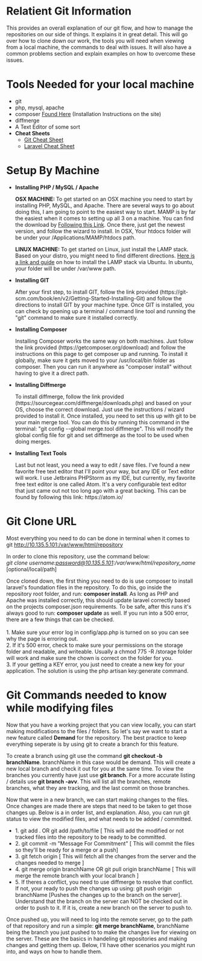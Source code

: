 # Relatient Git Information
This provides an overall explanation of our git flow, and how to manage the repositories on our side of things. It explains it in great detail. This will go over how to clone down our work, the tools you will need when viewing from a local machine, the commands to deal with issues. It will also have a common problems section and explain examples on how to overcome these issues.

# Tools Needed for your local machine
<ul>
  <li>git</li>
  <li>php, mysql, apache</li>
  <li>composer <a href="https://getcomposer.org/">Found Here</a> (Installation Instructions on the site)</li>
  <li>diffmerge</li>
  <li>A Text Editor of some sort</li>
  <li><b>Cheat Sheets</b>
    <ul>
    <li><a href="http://www.git-tower.com/blog/git-cheat-sheet/">Git Cheat Sheet</a></li>
    <li><a href="http://cheats.jesse-obrien.ca/">Laravel Cheat Sheet</a>
    </ul>
  </li>
</ul>

# Setup By Machine
<ul>
 <li><b>Installing PHP / MySQL / Apache</b>
 <p>
   <strong>OSX MACHINE: </strong> To get started on an OSX machine you need to start by installing PHP, MySQL, and Apache. There are several ways to go about doing this, I am going to point to the easiest way to start. MAMP is by far the easiest when it comes to setting up all 3 on a machine. You can find the download by <a href="https://www.mamp.info/en/downloads/">Following this Link</a>. Once there, just get the newest version, and follow the wizard to install. In OSX, Your htdocs folder will be under your /Applications/MAMP/htdocs path.
   </p>
   <p>
   <strong>LINUX MACHINE: </strong> To get started on Linux, just install the LAMP stack. Based on your distro, you might need to find different directions. <a href="https://www.digitalocean.com/community/tutorials/how-to-install-linux-apache-mysql-php-lamp-stack-on-ubuntu">Here is a link and guide</a> on how to install the LAMP stack via Ubuntu. In ubuntu, your folder will be under /var/www path.
   </p>
 </li>
 <li><b>Installing GIT</b>
 <p>
 After your first step, to install GIT, follow the link provided (https://git-scm.com/book/en/v2/Getting-Started-Installing-Git) and follow the directions to install GIT by your machine type. Once GIT is installed, you can check by opening up a terminal / command line tool and running the "git" command to make sure it installed correctly.
 <p>
 </li>
 <li><b>Installing Composer</b>
 <p>
 Installing Composer works the same way on both machines. Just follow the link provided (https://getcomposer.org/download) and follow the instructions on this page to get composer up
 and running. To install it globally, make sure it gets moved to your /usr/local/bin folder as composer. Then you can run it anywhere as "composer install" without having to give it a direct path.
 </p>
 </li>
 <li><b>Installing Diffmerge</b>
 <p>
 To install diffmerge, follow the link provided (https://sourcegear.com/diffmerge/downloads.php) and based on your OS, choose the correct download. Just use the instructions / wizard provided to install it. Once installed, you need to set this up with git to be your main merge tool. You can do this by running this command in the terminal: "git config --global merge.tool diffmerge". This will modify the global config file for git and set diffmerge as the tool to be used when doing merges.
 </p>
 </li>
 <li><b>Installing Text Tools</b>
 <p>
 Last but not least, you need a way to edit / save files. I've found a new favorite free text editor that I'll point your way, but any IDE or Text editor will work. I use Jetbrains PHPStorm as my IDE, but currently, my favorite free text editor is one called Atom. It's a very configurable text editor that just came out not too long ago with a great backing. This can be found by following this link: https://atom.io/
 </p>
 </li>
</ul>
   
  

# Git Clone URL
Most everything you need to do can be done in terminal when it comes to git
http://10.135.5.101:/var/www/html/repository

In order to clone this repository, use the command below: <br/>
<em>git clone username:password@10.135.5.101:/var/www/html/repository_name</em> [optional/local/path]

<p>
Once cloned down, the first thing you need to do is use composer to install laravel's foundation files in the repository. To do this, go inside the repository root folder, and run: <b>composer install</b>. As long as PHP and Apache was installed correctly, this should update laravel correctly based on the projects composer.json requirements. To be safe, after this runs it's always good to run: <b>composer update</b> as well. If you run into a 500 error, there are a few things that can be checked.
<br/><br/>
1. Make sure your error log in config/app.php is turned on so you can see why the page is erroring out.
<br/>
2. If it's 500 error, check to make sure your permissions on the storage folder and readable, and writeable. Usually a chmod 775 -R /storage folder will work and make sure the chown is correct on the folder for you.
<br/>
3. If your getting a KEY error, you just need to create a new key for your application. The solution is using the php artisan key:generate command.
</p>

# Git Commands needed to know while modifying files
<div>
 <p>
 Now that you have a working project that you can view locally, you can start making modifications to the files / folders. So let's say we want to start a new feature called <b>Demand</b> for the repository. The best practice to keep everything seperate is by using git to create a branch for this feature.
 </p>
 <p>
 To create a branch using git use the command <b>git checkout -b branchName</b>. branchName in this case would be demand. This will create a new local branch and check it out for you at the same time. To view the branches you currently have just use <b>git branch</b>. For a more accurate listing / details use <b>git branch -avv</b>. This will list all the branches, remote branches, what they are tracking, and the last commit on those branches.
 </p>
 <p>
 Now that were in a new branch, we can start making changes to the files. Once changes are made there are steps that need to be taken to get those changes up. Below is a in order list, and explanation. Also, you can run git status to view the modified files, and what needs to be added / committed.
 </p>
 
 <ul>
   <li>
   1. git add . OR git add /path/to/file [ This will add the modified or not tracked files into the repository to be ready to be committed.
   </li>
   <li>
    2. git commit -m "Message For Commitment" [ This will commit the files so they'll be ready for a merge or a push]
   </li>
   <li>
    3. git fetch origin [ This will fetch all the changes from the server and the changes needed to merge ]
   </li>
    <li>
    4. git merge origin branchName OR git pull origin branchName [ This will merge the remote branch with your local branch ]
   </li>
   <li>
    5. If theres a conflict, you need to use diffmerge to resolve that conflict. If not, your ready to push the changes up using: git push origin branchName [Pushes the changes up to the branch on the server]. Understand that the branch on the server can NOT be checked out in order to push to it. If it is, create a new branch on the server to push to.
   </li>
</ul>
<p>
Once pushed up, you will need to log into the remote server, go to the path of that repository and run a simple: <b>git merge branchName</b>, branchName being the branch you just pushed to to make the changes live for viewing on the server. These are the basics in handeling git repositories and making changes and getting them up. Below, I'll have other scenarios you might run into, and ways on how to handle them.
</p>
</div>
